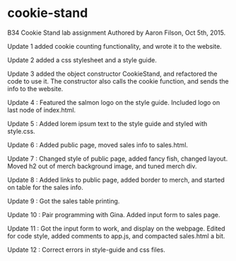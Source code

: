 # cookie-stand
B34 Cookie Stand lab assignment
Authored by Aaron Filson, Oct 5th, 2015.

Update 1 added cookie counting functionality, and wrote it to the website.

Update 2 added a css stylesheet and a style guide.

Update 3 added the object constructor CookieStand, and refactored the code to use it.
The constructor also calls the cookie function, and sends the info to the website.

Update 4 : Featured the salmon logo on the style guide. Included logo on last
node of index.html.

Update 5 : Added lorem ipsum text to the style guide and styled with style.css.

Update 6 : Added public page, moved sales info to sales.html.

Update 7 : Changed style of public page, added fancy fish, changed layout. Moved
h2 out of merch background image, and tuned merch div.

Update 8 : Added links to public page, added border to merch, and started on table
for the sales info.

Update 9 : Got the sales table printing.

Update 10 : Pair programming with Gina. Added input form to sales page.

Update 11 : Got the input form to work, and display on the webpage. Edited for
code style, added comments to app.js, and compacted sales.html a bit.

Update 12 : Correct errors in style-guide and css files.
